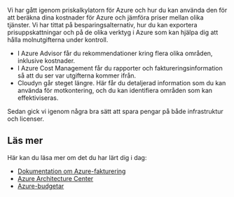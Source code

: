 Vi har gått igenom priskalkylatorn för Azure och hur du kan använda den för att beräkna dina kostnader för Azure och jämföra priser mellan olika tjänster. Vi har tittat på besparingsalternativ, hur du kan exportera prisuppskattningar och på de olika verktyg i Azure som kan hjälpa dig att hålla molnutgifterna under kontroll.

- I Azure Advisor får du rekommendationer kring flera olika områden, inklusive kostnader.
- I Azure Cost Management får du rapporter och faktureringsinformation så att du ser var utgifterna kommer ifrån. 
- Cloudyn går steget längre. Här får du detaljerad information som du kan använda för motkontering, och du kan identifiera områden som kan effektiviseras.

Sedan gick vi igenom några bra sätt att spara pengar på både infrastruktur och licenser.

## <a name="learn-more"></a>Läs mer

Här kan du läsa mer om det du har lärt dig i dag:

- [Dokumentation om Azure-fakturering](https://docs.microsoft.com/azure/billing/)
- [Azure Architecture Center](https://docs.microsoft.com/azure/architecture/)
- [Azure-budgetar](https://docs.microsoft.com/azure/billing/billing-cost-management-budget-scenario)



